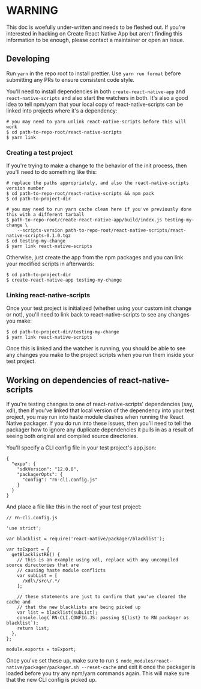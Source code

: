 # WARNING

This doc is woefully under-written and needs to be fleshed out. If you're interested in hacking on Create React Native App but aren't finding this information to be enough, please contact a maintainer or open an issue.

## Developing

Run `yarn` in the repo root to install prettier. Use `yarn run format` before submitting any PRs to ensure consistent code style.

You'll need to install dependencies in both `create-react-native-app` and `react-native-scripts` and also start the watchers in both. It's also a good idea to tell npm/yarn that your local copy of react-native-scripts can be linked into projects where it's a dependency:

```
# you may need to yarn unlink react-native-scripts before this will work
$ cd path-to-repo-root/react-native-scripts
$ yarn link
```

### Creating a test project

If you're trying to make a change to the behavior of the init process, then you'll need to do something like this:

```
# replace the paths appropriately, and also the react-native-scripts version number
$ cd path-to-repo-root/react-native-scripts && npm pack
$ cd path-to-project-dir

# you may need to run yarn cache clean here if you've previously done this with a different tarball
$ path-to-repo-root/create-react-native-app/build/index.js testing-my-change \
    --scripts-version path-to-repo-root/react-native-scripts/react-native-scripts-0.1.0.tgz
$ cd testing-my-change
$ yarn link react-native-scripts
```

Otherwise, just create the app from the npm packages and you can link your modified scripts in afterwards:

```
$ cd path-to-project-dir
$ create-react-native-app testing-my-change
```

### Linking react-native-scripts

Once your test project is initialized (whether using your custom init change or not), you'll need to link back to react-native-scripts to see any changes you make:

```
$ cd path-to-project-dir/testing-my-change
$ yarn link react-native-scripts
```

Once this is linked and the watcher is running, you should be able to see any changes you make to the project scripts when you run them inside your test project.

## Working on dependencies of react-native-scripts

If you're testing changes to one of react-native-scripts' dependencies (say, xdl), then if you've linked that local version of the dependency into your test project, you may run into haste module clashes when running the React Native packager. If you do run into these issues, then you'll need to tell the packager how to ignore any duplicate dependencies it pulls in as a result of seeing both original and compiled source directories.

You'll specify a CLI config file in your test project's app.json:

```
{
  "expo": {
    "sdkVersion": "12.0.0",
    "packagerOpts": {
      "config": "rn-cli.config.js"
    }
  }
}
```

And place a file like this in the root of your test project:

```
// rn-cli.config.js

'use strict';

var blacklist = require('react-native/packager/blacklist');

var toExport = {
  getBlacklistRE() {
    // this is an example using xdl, replace with any uncompiled source directories that are
    // causing haste module conflicts
    var subList = [
      /xdl\/src\/.*/
    ];

    // these statements are just to confirm that you've cleared the cache and
    // that the new blacklists are being picked up
    var list = blacklist(subList);
    console.log(`RN-CLI.CONFIG.JS: passing ${list} to RN packager as blacklist`);
    return list;
  },
};

module.exports = toExport;
```

Once you've set these up, make sure to run `$ node_modules/react-native/packager/packager.sh --reset-cache` and exit it once the packager is loaded before you try any npm/yarn commands again. This will make sure that the new CLI config is picked up.
